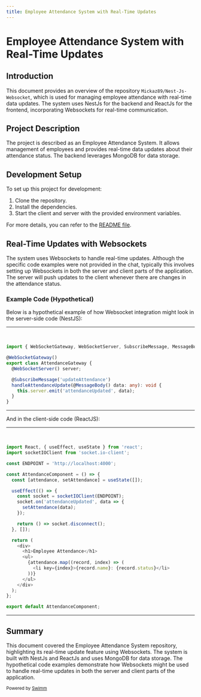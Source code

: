 ```yaml
---
title: Employee Attendance System with Real-Time Updates
---
```

# Employee Attendance System with Real-Time Updates

## Introduction

This document provides an overview of the repository `Mickaz89/Nest-Js-Websocket`, which is used for managing employee attendance with real-time data updates. The system uses NestJs for the backend and ReactJs for the frontend, incorporating Websockets for real-time communication.

## Project Description

The project is described as an Employee Attendance System. It allows management of employees and provides real-time data updates about their attendance status. The backend leverages MongoDB for data storage.

## Development Setup

To set up this project for development:

1. Clone the repository.
2. Install the dependencies.
3. Start the client and server with the provided environment variables.

For more details, you can refer to the [README file](https://github.com/Mickaz89/Nest-Js-Websocket/blob/49ffe39a8101c1097b09854a5a4e780c3da0f7ad/README.md).

## Real-Time Updates with Websockets

The system uses Websockets to handle real-time updates. Although the specific code examples were not provided in the chat, typically this involves setting up Websockets in both the server and client parts of the application. The server will push updates to the client whenever there are changes in the attendance status.

### Example Code (Hypothetical)

Below is a hypothetical example of how Websocket integration might look in the server-side code (NestJS):

<SwmSnippet path="README.md" line="1" repo-id="Z2l0aHViJTNBJTNBTmVzdC1Kcy1XZWJzb2NrZXQlM0ElM0FNaWNrYXo4OQ==" repo-name="Nest-Js-Websocket">

---

&nbsp;

```typescript
import { WebSocketGateway, WebSocketServer, SubscribeMessage, MessageBody } from '@nestjs/websockets';

@WebSocketGateway()
export class AttendanceGateway {
  @WebSocketServer() server;

  @SubscribeMessage('updateAttendance')
  handleAttendanceUpdate(@MessageBody() data: any): void {
    this.server.emit('attendanceUpdated', data);
  }
}
```

---

</SwmSnippet>

And in the client-side code (ReactJS):

<SwmSnippet path="README.md" line="1" repo-id="Z2l0aHViJTNBJTNBTmVzdC1Kcy1XZWJzb2NrZXQlM0ElM0FNaWNrYXo4OQ==" repo-name="Nest-Js-Websocket">

---

&nbsp;

```javascript
import React, { useEffect, useState } from 'react';
import socketIOClient from 'socket.io-client';

const ENDPOINT = 'http://localhost:4000';

const AttendanceComponent = () => {
  const [attendance, setAttendance] = useState([]);

  useEffect(() => {
    const socket = socketIOClient(ENDPOINT);
    socket.on('attendanceUpdated', data => {
      setAttendance(data);
    });

    return () => socket.disconnect();
  }, []);

  return (
    <div>
      <h1>Employee Attendance</h1>
      <ul>
        {attendance.map((record, index) => (
          <li key={index}>{record.name}: {record.status}</li>
        ))}
      </ul>
    </div>
  );
};

export default AttendanceComponent;
```

---

</SwmSnippet>

## Summary

This document covered the Employee Attendance System repository, highlighting its real-time update feature using Websockets. The system is built with NestJs and ReactJs and uses MongoDB for data storage. The hypothetical code examples demonstrate how Websockets might be used to handle real-time updates in both the server and client parts of the application.

<SwmMeta version="3.0.0"><sup>Powered by [Swimm](https://app.swimm.io/)</sup></SwmMeta>

